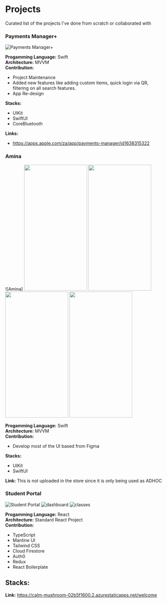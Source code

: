 # Projects
Curated list of the projects I've done from scratch or collaborated with

### Payments Manager+
![Payments Manager+](https://github.com/hanzcruz/Projects/assets/78021245/7ce294a0-7138-4e7e-9625-5c1ccaa23f35)

**Progamming Language:** Swift \
**Architecture:** MVVM \
**Contribution:**
 - Project Maintenance
 - Added new features like adding custom items, quick login via QR, filtering on all search features.
 - App Re-design
 
**Stacks:**
 - UIKit
 - SwiftUI
 - CoreBluetooth


**Links:**
 - https://apps.apple.com/za/app/payments-manager/id1638315322
 
### Amina
![Amina]
<img src="https://github.com/hanzcruz/Projects/assets/78021245/5267799d-a43a-4bf3-b790-44de810ede15" width="200" height="400" />
<img src="https://github.com/hanzcruz/Projects/assets/78021245/97847018-e410-4105-b857-65823a689b99" width="200" height="400" />
<img src="https://github.com/hanzcruz/Projects/assets/78021245/d055de1a-68d7-4599-b521-4079e5ba95eb" width="200" height="400" />
<img src="https://github.com/hanzcruz/Projects/assets/78021245/f8067a5b-2c79-4db2-940d-abcc99eff7b5" width="200" height="400" />

**Progamming Language:** Swift \
**Architecture:** MVVM \
**Contribution:**
 - Develop most of the UI based from Figma
 
**Stacks:**
 - UIKit
 - SwiftUI

**Link:** This is not uploaded in the store since it is only being used as ADHOC

### Student Portal
![Student Portal](https://github.com/hanzcruz/Projects/assets/78021245/6ae54b25-ca12-49bc-bde4-682e7eaed0b8)
![dashboard](https://github.com/hanzcruz/Projects/assets/78021245/138937c5-ceab-41ef-956a-f5e32cd09ab1)
![classes](https://github.com/hanzcruz/Projects/assets/78021245/7c5c4eac-36cb-4cd6-a4f2-93e62eba1da9)

**Progamming Language:** React \
**Architecture:** Standard React Project \
**Contribution:**
 - TypeScript
 - Mantine UI
 - Tailwind CSS
 - Cloud Firestore
 -  Auth0 
 -  Redux
 -   React Boilerplate

**Stacks:**
 - 

**Link:** https://calm-mushroom-02b5f1600.2.azurestaticapps.net/welcome
